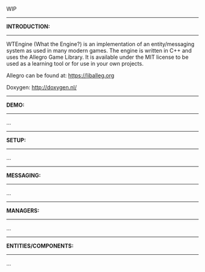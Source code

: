 WIP

--------------------------

**INTRODUCTION:**

--------------------------

WTEngine (What the Engine?) is an implementation of an entity/messaging system as used in many modern games.
The engine is written in C++ and uses the Allegro Game Library.
It is available under the MIT license to be used as a learning tool or for use in your own projects.

Allegro can be found at:  https://liballeg.org

Doxygen:  http://doxygen.nl/

--------------------------

**DEMO:**

--------------------------

...

--------------------------

**SETUP:**

--------------------------

...

--------------------------

**MESSAGING:**

--------------------------

...

--------------------------

**MANAGERS:**

--------------------------

...

--------------------------

**ENTITIES/COMPONENTS:**

--------------------------

...


